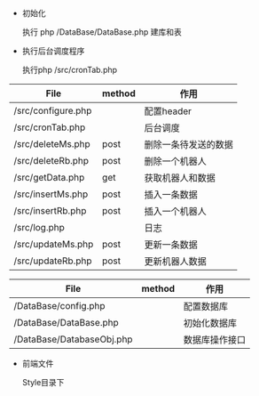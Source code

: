 - 初始化

  执行 php    /DataBase/DataBase.php  建库和表

- 执行后台调度程序

  执行php   /src/cronTab.php



| File               | method | 作用         |
| ------------------ | ------ | ---------- |
| /src/configure.php |        | 配置header   |
| /src/cronTab.php   |        | 后台调度       |
| /src/deleteMs.php  | post   | 删除一条待发送的数据 |
| /src/deleteRb.php  | post   | 删除一个机器人    |
| /src/getData.php   | get    | 获取机器人和数据   |
| /src/insertMs.php  | post   | 插入一条数据     |
| /src/insertRb.php  | post   | 插入一个机器人    |
| /src/log.php       |        | 日志         |
| /src/updateMs.php  | post   | 更新一条数据     |
| /src/updateRb.php  | post   | 更新机器人数据    |

| File                      | method | 作用      |
| ------------------------- | ------ | ------- |
| /DataBase/config.php      |        | 配置数据库   |
| /DataBase/DataBase.php    |        | 初始化数据库  |
| /DataBase/DatabaseObj.php |        | 数据库操作接口 |



- 前端文件

  Style目录下